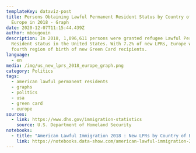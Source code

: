 ```yaml
---
templateKey: dataviz-post
title: Persons Obtaining Lawful Permanent Resident Status by Country of Birth in
  Europe in 2018 - Graph
date: 2020-12-07T11:15:44.439Z
author: mbougouin
description: In 2018, 1,096,611 persons were granted refugee Lawful Permanent
  Resident status in the United States. With 7.2% of new LPRs, Europe was the
  fourth region of birth of new Green Card recipients.
language:
  - en
media: /img/us_new_lprs_2018_europe_graph.png
category: Politics
tags:
  - american lawful permanent residents
  - graphs
  - politics
  - usa
  - green card
  - europe
sources:
  - link: https://www.dhs.gov/immigration-statistics
    source: U.S. Department of Homeland Security
notebooks:
  - title: "American Lawful Immigration 2018 : New LPRs by Country of Birth"
    link: https://notebooks.data-show.com/american-lawful-immigration-2018-new-lprs-by-country-of-birth/#american-lawful-immigration-2018-new-lprs-by-country-of-birth
---
```

